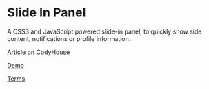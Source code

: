 Slide In Panel
=========

A CSS3 and JavaScript powered slide-in panel, to quickly show side content, notifications or profile information.

[Article on CodyHouse](https://codyhouse.co/gem/css-slide-in-panel/)

[Demo](https://codyhouse.co/demo/slide-in-panel/)
 
[Terms](https://codyhouse.co/terms/)